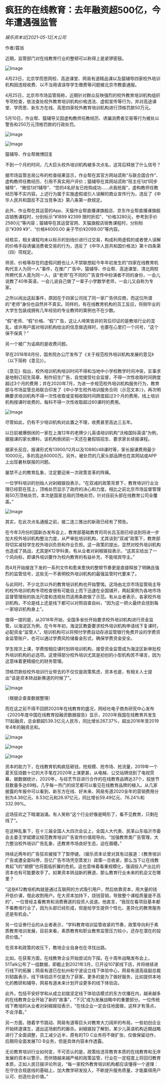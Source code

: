 # 疯狂的在线教育：去年融资超500亿，今年遭遇强监管

*娱乐资本论|2021-05-12|大公司*

作者/蓑翁

近期，监管部门对在线教育行业的整顿可以称得上是紧锣密鼓。

![Image](https://inews.gtimg.com/newsapp_bt/0/13515048749/641)

4月23日，北京学而思网校、高途课堂、网易有道精品课以及猿辅导四家校外培训机构因违规收费、以不当用语误导学生缴费等问题被北京市教委通报。

4月25日，北京市市场监管局称，近期针对群众反映强烈的校外教育培训机构组织专项检查，依法查处校外教育培训机构价格违法、虚假宣传等行为，并对高途课堂、学而思、新东方在线、高思四家校外教育培训机构进行顶格罚款50万元。

5月10日，作业帮、猿辅导又因虚构教师任教经历、诱骗消费者交易等行为被处以警告和250万元顶格罚款的行政处罚。

![Image](https://inews.gtimg.com/newsapp_bt/0/13515046069/641)

![Image](https://inews.gtimg.com/newsapp_bt/0/13515046067/641)

猿辅导、作业帮微博回复

不到一个月的时间，几大巨头校外培训机构被多次点名，这背后释放了什么信号？

据市场监管总局公布的检查结果显示，作业帮在其官方网站谎称“与联合国合作”、虚构教师任教经历、引用不真实用户评价；猿辅导在其网站谎称“班主任1对1同步辅导”、“微信1对1辅导”、“您的4名好友已抢购成功……点我抢报”，虚构教师任教经历等不实内容。上述行为属于实施虚假或引人误解的商业宣传行为，违反了《中华人民共和国反不正当竞争法》第八条第一款规定。

此外，作业帮在其运营的App、天猫作业帮直播课旗舰店、京东作业帮直播课旗舰店销售课程时，分别标示“¥1899 ¥2399 限时折扣”、“价格3280元，参考到手价2580元”等内容；猿辅导在其运营官网、天猫旗舰店销售课程时，分别标示“¥399 ¥9”、“价格¥4000.00 亲子节价¥2099.00”等内容。

经核实，相关课程均未以标示的划线价进行过交易，构成利用虚假的或者使人误解的价格手段诱骗消费者交易的行为，违反了《中华人民共和国价格法》第十四条第（四）项规定。

师资、价格等存在的虚假问题也让人不禁联想起今年年初发生的“四家在线教育机构代言人为同一人”事件，在推广广告中，猿辅导、作业帮、高途课堂、清北网校所聘代言人竟为同一人，该“老师”在不同的广告宣传中扮演者不同的身份，一会儿说教了40年英语，一会儿说自己做了一辈子小学数学老师，一会儿又自称为专家。

之所以闹出这起事件，原因在于四家公司找了同一家广告供应商，而这位所谓的“老师”身份也自然并不真实。同样的，有在线教育机构的员工反应，将刚毕业的大学生包装成拥有几年经验的专业教师的案例也不在少数。

“假”老师、“假”价格、“假”广告，这让人啼笑皆非的背后印证的是教培行业的混乱，或许用户面对培训机构给出的信息做选择时，也要在心里打一个问号，“这个保不保真？”

另一个被广为诟病的是收费问题。

早在2018年8月份，国务院办公厅发布了《关于规范校外培训机构发展的意见》（以下简称《意见》）。

《意见》指出，校外培训机构培训时间不得和当地中小学校教学时间冲突，实事求是地制订招生简章、制作招生广告，自觉接受社会监督，不得一次性收取时间跨度超过3个月的费用；并在2020年7月，为进一步规范校外培训机构服务行为，教育部与市场监管总局联合印发了《中小学生校外培训服务合同（示范文本）》，再次明确要求培训机构不得一次性收取或变相收取时间跨度超过3个月的费用，线上培训机构按课时收费的，每科不得一次性收取超过60课时的费用。

![Image](https://inews.gtimg.com/newsapp_bt/0/13515046057/641)

尽管如此，仍有不少培训机构对此置之不理，收费甚至高达三五年。

以日前被爆倒闭的一家在上海12年的老牌少儿英语培训机构“沃格国际英语”为例，据报课的家长爆料，该机构倒闭前一天还在暑假班招生、要求家长续报课程。

据家长反应，报课形式有13900/12月以及10880/48课时等，家长报课费用最少10000元，多的高达60000万。另外，被处罚的几家头部品牌也在其网站或APP上出现暑秋联报的问题。

屡禁不止的教育乱象，注定要迎来一次政策变革的阵痛。

一位学科培训的创始人对剁椒娱投表示，“在双减的政策背景下，教育培训行业治理已经箭在弦上，顶格处罚显示了政府的决心和力度。相比之前北京市场监督管理局50万顶格处罚，本次是国家总局的顶格处罚，针对目前头部在线教育公司全覆盖。”

![Image](https://inews.gtimg.com/newsapp_bt/0/13515046068/641)

其实，在此次点名通报之前，接二连三推出的新政已经有了预告。

在今年3月份的国新办发布会上，教育部基础教育司司长吕玉刚已经谈到将进一步加大校外培训机构整治力度，从严审批培训机构，尤其谈到“双减”政策下，教育部将切实减轻学生校外培训负担和作业负担。这一政策的提出，显然对校外培训机构也造成了挑战，尤其是K12学科类，有从业者对剁椒娱投表示，“这其实给出了一个风向标，即课外培训要作为校内教育的有益补充，不能喧宾夺主。”

而4月开始接连下发的一系列文件和愈来愈快的整顿节奏更是直接释放了明确且强烈的监管信号，这些无一不表明校外培训机构的最强监管时代要来了。

与此同时，不少北京以外的教育培训机构也开始警惕。这场由北京市场监管局主导的校外培训机构专项检查很有可能自上而下迅速在全国铺开，两起案例为各地市场监督管理局的执法尺度和违规处罚适用条款做了示范。有从业者表示，各家校外培训机构，不论是线上还是线下都可以对照自查自纠，“因为这一把火最终会烧到每一家培训机构身上”。

值得一提的是，从2018年开始，全国多省份开始要求校外培训机构进行资金监管。以海淀区为例，在今年年初，海淀区教委要求校外培训机构申请线下复课时，必配资金“监管人”，培训机构可以将预付学费自动存进监管银行免费开设的学费资金监管账户，也可以通过学费风险储备金形式，确保学费资金安全。

学生按次上课，学费按相应课时划转培训机构，接受资金监管成为海淀区新审批校外培训机构的必选项。这使得部分校外培训尤其是初创的小型机构苦不堪言，因为这意味着更精细化的财务管理。

顶格罚款给校外培训行业带去的不仅仅是政策焦虑，资本也是，有相关人士提出“该是资本转战新赛道的时候了”。

![Image](https://inews.gtimg.com/newsapp_bt/0/13515046062/641)

（根据企查查数据整理）

而在这之前不得不回顾2020年在线教育的盛况，网经社电子商务研究中心发布《2020年度中国在线教育投融资数据报告》显示，2020年我国在线教育共发生111起融资，总金额超539.3亿元人民币，同比增长267.37%，超出2016年至2019年4年的融资总和。

![Image](https://inews.gtimg.com/newsapp_bt/0/13515046071/641)

![Image](https://inews.gtimg.com/newsapp_bt/0/13515046066/641)

![Image](https://inews.gtimg.com/newsapp_bt/0/13515046065/641)

资本的助力下，在线教育机构疯狂砸钱，抢规模、抢市场、抢流量，2019年一个夏天狂烧数十亿的大手笔在2020年上演更甚，从电梯、公交站牌烧到了电视荧幕，据数据统计，2020年，与综艺节目进行合作的在线教育品牌达37个，投放节目数量多达69档，几乎每一热门的综艺都可以看见在线教育品牌的植入。从几家披露的年报中可以看到，新东方在线、好未来、网易有道2020全年的营销费用分别为4.36亿元、8.53亿元和26.97亿元，同比增长59.49亿元、76.24%和332.99%。

这场狂欢之下暗潮汹涌。有人笑称“这个行业好像是畸形了，看不见教育，只剩在线了”。

在这种乱象下，在十三届全国人大四次会议上，全国人大代表、民革山东临沂市委会主委王学斌建议规范教育培训广告宣传价值观导向，“加强教育类广告管理，大力整治校外培训广告乱象，还教育市场良好生态，迫在眉睫。”

持续近两年的广告狂欢被按下了暂停键。（娱乐资本论曾对其有过报道：《教育培训广告或遭全面叫停，百亿广告市场凭空蒸发》）政策一旦收紧，那么当下让在线教育起飞的“翅膀”也将面临折翼的危机，这也意味着看重规模化，强调投入产出比的资本也有可能要收手了。如果资本转战新的赛道，那么教育行业未来的机会又在哪里？

“这些K12教培机构就是通过互联网的方式吸引用户，然后依靠资本，用大量的钱开低价课，借此收割用户。在大资本加持下，烧钱营销，导致整个课程质量是不高的”，一位曾经主看教育和消费赛道的投资人说道。他直言，“我现在看项目基本都不看教培行业了，因为头部已经形成，但是给学生提供个性化、差异化的教育服务还是有机会。”

另一位证券行业的从业者表示，“学科教育培训监管收紧的节奏，政策导向利于素质教育培训发展，目前来看，素质教育和职业教育监管压力较小，还存在潜在的投资价值。”

在资本和政策的收压下，教培企业自身也在寻找出路。

比如，在获客方面，在线教育企业开始尝试向下探。在十周年战略发布会上，51Talk公布了一组数据，即截止到2021年3月，已开设107家线下店，并将继续进行线下的拓展；网易有道已在杭州和宁波设立线下体验中心，网易有道高级副总裁刘韧磊表示，线下体验店不仅是为了获客，更多的是为了做好服务，比如提供本地化的教研和辅导，网易有道未来计划开设更多的线下体验店。

此外，包括平安好学和从成立初就坚定线下体验店模式的东方优播在内，越来越多的在线教育企业开始了新的“故事”，“下沉”成为发展战略中的重要部分。一位传统线下教培的从业者对剁椒娱投表示，“在线企业一定会往地面做，这样才有落点，不会浮着。”

另一方面，随着字节跳动、网易有道等巨头对教育大刀阔斧的布局，一些初创企业开始转道谋生，退出这场剧烈的厮杀。剁椒娱投了解到，某少儿英语机构近期战略进行了全面调整，员工减少近半，原有的TO C业务将不做扩张，仅做保留动作，后期将全面发展TO B业务，但是具体内容未作透露。

无论教育培训行业如何变，不可否认的是，政策给违背教育本质的在线教育和无序发展的资本以警示，而伴随越来越严格的政策监管，行业在一定程度上将回归教育本质，正如人民日报评论所说，“每一家校外教育培训机构都应该懂得一个道理：在守住合规底线的基础上，加大教学研发投入，不断提升服务质量，才能赢得用户认可、创造社会价值。”

